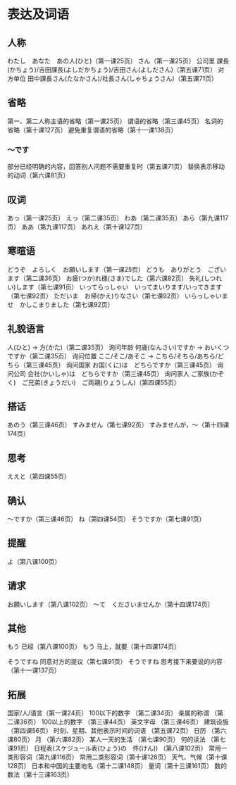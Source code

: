 # 表达及词语

## 人称

わたし　あなた　あの人(ひと)（第一课25页）
さん（第一课25页）
公司里 課長(かちょう)/吉田課長(よしだかちょう)/吉田さん(よしださん)（第五课71页）
对方单位 田中課長さん(たなかさん)/社長さん(しゃちょうさん)（第五课71页）

## 省略

第一、第二人称主语的省略（第一课25页）
谓语的省略（第三课45页）
名词的省略（第十课127页）
避免重复谓语的省略（第十一课138页）

### 〜です

部分已经明确的内容，回答别人问题不需要重复时（第五课71页）
替换表示移动的动词（第六课81页）

## 叹词

あっ（第一课25页）
えっ（第二课35页）
わあ（第二课35页）
あら（第九课117页）
ああ（第九课117页）
あれえ（第十课127页）

## 寒暄语

どうぞ　よろしく　お願いします（第一课25页）
どうも　ありがとう　ございます（第二课36页）
お疲(つか)れ様(さま)でした（第六课82页）
失礼(しつれい)します（第七课91页）
いってらっしゃい　いってまいります/いってきます（第七课92页）
ただいま　お帰(かえ)りなさい（第七课92页）
いらっしゃいませ　かしこまりました（第七课92页）

## 礼貌语言

人(ひと) → 方(かた)（第二课35页）
询问年龄 何歳(なんさい)ですか → おいくつですか（第二课35页）
询问位置 ここ/そこ/あそこ → こちら/そちら/あちら/どちら（第三课45页）
询问国家 お国(くに)は　どちらですか（第三课45页）
询问公司 会社(かいしゃ)は　どちらですか（第三课45页）
询问家人 ご家族(かぞく)　ご兄弟(きょうだい)　ご両親(りょうしん)（第四课55页）

## 搭话

あのう（第三课46页）
すみません（第七课92页）
すみませんが，〜（第十四课174页）

## 思考

ええと（第四课55页）

## 确认

〜ですか（第三课46页）
ね（第四课54页）
そうですか（第七课91页）

## 提醒

よ（第八课100页）

## 请求

お願いします（第八课102页）
〜て　くださいませんか（第十四课174页）

## 其他

もう    已经（第八课100页）
もう    马上，就要（第十四课174页）

そうですね    同意对方的提议（第七课91页）
そうですね    思考接下来要说的内容（第十一课137页）

## 拓展

国家/人/语言（第一课24页）
100以下的数字 （第二课34页）
亲属的称谓 （第二课36页）
100以上的数字 （第三课44页）
英文字母 （第三课46页）
建筑设施 （第四课56页）
时刻、星期、其他表示时间的词语 （第五课72页）
日历 （第六课80页）
月 （第六课82页）
某人一天的生活 （第七课90页）
何的读法 （第七课91页）
日程表(スケジュール表(ひょう)の　件(けん)) （第八课102页）
常用一类形容词（第九课116页）
常用二类形容词（第十课126页）
天气、气候（第十课128页）
日本和中国的主要地名（第十二课148页）
量词（第十三课161页）
数的数法（第十三课163页）

